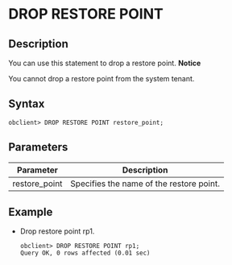 DROP RESTORE POINT 
=======================================



Description 
--------------------------------

You can use this statement to drop a restore point. 
**Notice**



You cannot drop a restore point from the system tenant.

Syntax 
---------------------------

```unknow
obclient> DROP RESTORE POINT restore_point;
```



Parameters 
-------------------------------



|   Parameter   |               Description                |
|---------------|------------------------------------------|
| restore_point | Specifies the name of the restore point. |



Example 
----------------------------

* Drop restore point rp1. 

  ```unknow
  obclient> DROP RESTORE POINT rp1;
  Query OK, 0 rows affected (0.01 sec)
  ```

  




